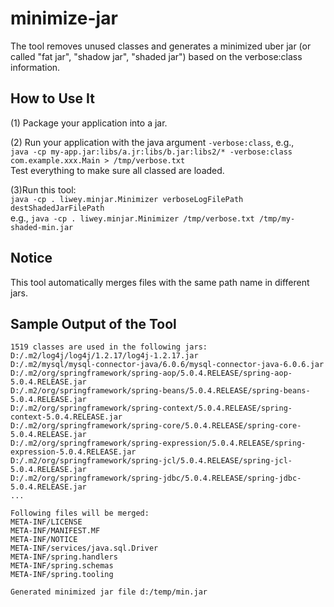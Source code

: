 # minimize-jar   
   
The tool removes unused classes and generates a minimized uber jar (or called "fat jar", "shadow jar", "shaded jar") based on the verbose:class information.  

## How to Use It
(1) Package your application into a jar.  
  
(2) Run your application with the java argument `-verbose:class`, e.g.,   
`java -cp my-app.jar:libs/a.jr:libs/b.jar:libs2/* -verbose:class com.example.xxx.Main > /tmp/verbose.txt`    
Test everything to make sure all classed are loaded.

(3)Run this tool:     
`java -cp . liwey.minjar.Minimizer verboseLogFilePath destShadedJarFilePath`  
e.g., 
`java -cp . liwey.minjar.Minimizer /tmp/verbose.txt /tmp/my-shaded-min.jar`  


## Notice
This tool automatically merges files with the same path name in different jars. 


## Sample Output of the Tool

    1519 classes are used in the following jars:
    D:/.m2/log4j/log4j/1.2.17/log4j-1.2.17.jar
    D:/.m2/mysql/mysql-connector-java/6.0.6/mysql-connector-java-6.0.6.jar
    D:/.m2/org/springframework/spring-aop/5.0.4.RELEASE/spring-aop-5.0.4.RELEASE.jar
    D:/.m2/org/springframework/spring-beans/5.0.4.RELEASE/spring-beans-5.0.4.RELEASE.jar
    D:/.m2/org/springframework/spring-context/5.0.4.RELEASE/spring-context-5.0.4.RELEASE.jar
    D:/.m2/org/springframework/spring-core/5.0.4.RELEASE/spring-core-5.0.4.RELEASE.jar
    D:/.m2/org/springframework/spring-expression/5.0.4.RELEASE/spring-expression-5.0.4.RELEASE.jar
    D:/.m2/org/springframework/spring-jcl/5.0.4.RELEASE/spring-jcl-5.0.4.RELEASE.jar
    D:/.m2/org/springframework/spring-jdbc/5.0.4.RELEASE/spring-jdbc-5.0.4.RELEASE.jar
    ...
    
    Following files will be merged:
    META-INF/LICENSE
    META-INF/MANIFEST.MF
    META-INF/NOTICE
    META-INF/services/java.sql.Driver
    META-INF/spring.handlers
    META-INF/spring.schemas
    META-INF/spring.tooling
    
    Generated minimized jar file d:/temp/min.jar
